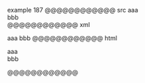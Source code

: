 example 187
@@@@@@@@@@@@ src
aaa     
bbb     
@@@@@@@@@@@@ xml
<?xml version="1.0" encoding="UTF-8"?>
<!DOCTYPE document SYSTEM "CommonMark.dtd">
<document xmlns="http://commonmark.org/xml/1.0">
  <paragraph>
    <text>aaa</text>
    <linebreak />
    <text>bbb</text>
  </paragraph>
</document>
@@@@@@@@@@@@ html
<p>aaa<br />
bbb</p>
@@@@@@@@@@@@
